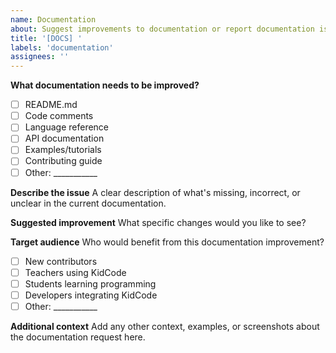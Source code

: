 ```yaml
---
name: Documentation
about: Suggest improvements to documentation or report documentation issues
title: '[DOCS] '
labels: 'documentation'
assignees: ''
---
```


**What documentation needs to be improved?**
- [ ] README.md
- [ ] Code comments
- [ ] Language reference
- [ ] API documentation
- [ ] Examples/tutorials
- [ ] Contributing guide
- [ ] Other: ___________

**Describe the issue**
A clear description of what's missing, incorrect, or unclear in the current documentation.

**Suggested improvement**
What specific changes would you like to see?

**Target audience**
Who would benefit from this documentation improvement?
- [ ] New contributors
- [ ] Teachers using KidCode
- [ ] Students learning programming
- [ ] Developers integrating KidCode
- [ ] Other: ___________

**Additional context**
Add any other context, examples, or screenshots about the documentation request here.